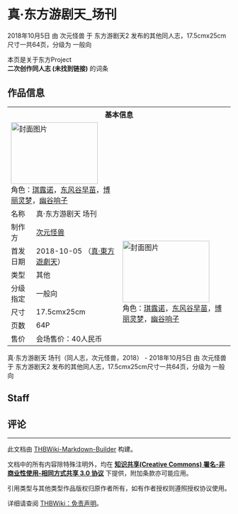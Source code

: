 # 真·东方游剧天_场刊

<!-- source html: G:\repos\THBWiki-Markdown-Builder\THBWikiMarkdown\Temp\main\7\7f\ns0%3A%E7%9C%9F%C2%B7%E4%B8%9C%E6%96%B9%E6%B8%B8%E5%89%A7%E5%A4%A9_%E5%9C%BA%E5%88%8A.html -->

2018年10月5日 由 次元怪兽 于 东方游剧天2 发布的其他同人志，17.5cmx25cm尺寸一共64页，分级为 一般向

本页是关于东方Project  
 **二次创作同人志 (未找到链接)** 的词条

## 作品信息

<table><tbody><tr><th colspan="3">基本信息</th></tr><tr><td class="cover-artwork-mobile" colspan="2"><a href="./文件-真·东方游剧天_场刊封面.jpg.md" class="image" title="封面图片"><img alt="封面图片" src="https://upload.thwiki.cc/thumb/a/a7/%E7%9C%9F%C2%B7%E4%B8%9C%E6%96%B9%E6%B8%B8%E5%89%A7%E5%A4%A9_%E5%9C%BA%E5%88%8A%E5%B0%81%E9%9D%A2.jpg/196px-%E7%9C%9F%C2%B7%E4%B8%9C%E6%96%B9%E6%B8%B8%E5%89%A7%E5%A4%A9_%E5%9C%BA%E5%88%8A%E5%B0%81%E9%9D%A2.jpg" decoding="async" loading="lazy" width="196" height="139" srcset="https://upload.thwiki.cc/thumb/a/a7/%E7%9C%9F%C2%B7%E4%B8%9C%E6%96%B9%E6%B8%B8%E5%89%A7%E5%A4%A9_%E5%9C%BA%E5%88%8A%E5%B0%81%E9%9D%A2.jpg/294px-%E7%9C%9F%C2%B7%E4%B8%9C%E6%96%B9%E6%B8%B8%E5%89%A7%E5%A4%A9_%E5%9C%BA%E5%88%8A%E5%B0%81%E9%9D%A2.jpg 1.5x, https://upload.thwiki.cc/thumb/a/a7/%E7%9C%9F%C2%B7%E4%B8%9C%E6%96%B9%E6%B8%B8%E5%89%A7%E5%A4%A9_%E5%9C%BA%E5%88%8A%E5%B0%81%E9%9D%A2.jpg/392px-%E7%9C%9F%C2%B7%E4%B8%9C%E6%96%B9%E6%B8%B8%E5%89%A7%E5%A4%A9_%E5%9C%BA%E5%88%8A%E5%B0%81%E9%9D%A2.jpg 2x" data-file-width="1430" data-file-height="1013"></a><div class="cover-char">角色：<a href="./琪露诺.md" title="琪露诺">琪露诺</a>，<a href="./东风谷早苗.md" title="东风谷早苗">东风谷早苗</a>，<a href="./博丽灵梦.md" title="博丽灵梦">博丽灵梦</a>，<a href="./幽谷响子.md" title="幽谷响子">幽谷响子</a></div></td>
</tr><tr><td class="label">名称</td><td colspan="2"> 真·东方游剧天 场刊 </td></tr><tr><td class="label">制作方</td><td><a href="./次元怪兽.md" title="次元怪兽">次元怪兽</a></td><td class="cover-artwork" rowspan="7" style="min-width:196px;"><a href="./文件-真·东方游剧天_场刊封面.jpg.md" class="image" title="封面图片"><img alt="封面图片" src="https://upload.thwiki.cc/thumb/a/a7/%E7%9C%9F%C2%B7%E4%B8%9C%E6%96%B9%E6%B8%B8%E5%89%A7%E5%A4%A9_%E5%9C%BA%E5%88%8A%E5%B0%81%E9%9D%A2.jpg/196px-%E7%9C%9F%C2%B7%E4%B8%9C%E6%96%B9%E6%B8%B8%E5%89%A7%E5%A4%A9_%E5%9C%BA%E5%88%8A%E5%B0%81%E9%9D%A2.jpg" decoding="async" loading="lazy" width="196" height="139" srcset="https://upload.thwiki.cc/thumb/a/a7/%E7%9C%9F%C2%B7%E4%B8%9C%E6%96%B9%E6%B8%B8%E5%89%A7%E5%A4%A9_%E5%9C%BA%E5%88%8A%E5%B0%81%E9%9D%A2.jpg/294px-%E7%9C%9F%C2%B7%E4%B8%9C%E6%96%B9%E6%B8%B8%E5%89%A7%E5%A4%A9_%E5%9C%BA%E5%88%8A%E5%B0%81%E9%9D%A2.jpg 1.5x, https://upload.thwiki.cc/thumb/a/a7/%E7%9C%9F%C2%B7%E4%B8%9C%E6%96%B9%E6%B8%B8%E5%89%A7%E5%A4%A9_%E5%9C%BA%E5%88%8A%E5%B0%81%E9%9D%A2.jpg/392px-%E7%9C%9F%C2%B7%E4%B8%9C%E6%96%B9%E6%B8%B8%E5%89%A7%E5%A4%A9_%E5%9C%BA%E5%88%8A%E5%B0%81%E9%9D%A2.jpg 2x" data-file-width="1430" data-file-height="1013"></a><div class="cover-char">角色：<a href="./琪露诺.md" title="琪露诺">琪露诺</a>，<a href="./东风谷早苗.md" title="东风谷早苗">东风谷早苗</a>，<a href="./博丽灵梦.md" title="博丽灵梦">博丽灵梦</a>，<a href="./幽谷响子.md" title="幽谷响子">幽谷响子</a></div></td>
</tr><tr><td class="label">首发日期</td><td>2018-10-05&#160;（<a href="/展会作品列表?e=%E4%B8%9C%E6%96%B9%E6%B8%B8%E5%89%A7%E5%A4%A9%232">真·東方遊劇天</a>）</td></tr><tr><td class="label">类型</td><td>其他</td></tr><tr><td class="label">分级指定</td><td>一般向</td></tr><tr><td class="label">尺寸</td><td>17.5cmx25cm</td></tr><tr><td class="label">页数</td><td>64P</td></tr><tr><td class="label">售价</td><td>会场售价：40人民币</td></tr></tbody></table>

真·东方游剧天 场刊（同人志，次元怪兽，2018） - 2018年10月5日 由 次元怪兽 于 东方游剧天2 发布的其他同人志，17.5cmx25cm尺寸一共64页，分级为 一般向

## Staff

## 评论




---

此文档由 [THBWiki-Markdown-Builder](https://github.com/Delsin-Yu/THBWiki-Markdown-Builder) 构建。

文档中的所有内容除特殊注明外，均在 [**知识共享(Creative Commons) 署名-非商业性使用-相同方式共享 3.0 协议**](https://creativecommons.org/licenses/by-sa/3.0/deed.zh-hans) 下提供，附加条款亦可能应用。

引用类型与其他类型作品版权归原作者所有，如有作者授权则遵照授权协议使用。

详细请查阅 [THBWiki：免责声明](https://thbwiki.cc/THBWiki:%E5%85%8D%E8%B4%A3%E5%A3%B0%E6%98%8E)。

